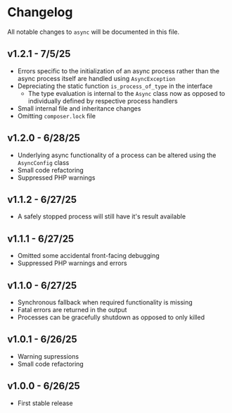 # Changelog

All notable changes to `async` will be documented in this file.

## v1.2.1 - 7/5/25

* Errors specific to the initialization of an async process rather than the async process itself are handled using `AsyncException`
* Depreciating the static function `is_process_of_type` in the interface
    * The type evaluation is internal to the `Async` class now as opposed to individually defined by respective process handlers
* Small internal file and inheritance changes
* Omitting `composer.lock` file

## v1.2.0 - 6/28/25

* Underlying async functionality of a process can be altered using the `AsyncConfig` class
* Small code refactoring
* Suppressed PHP warnings

## v1.1.2 - 6/27/25

* A safely stopped process will still have it's result available

## v1.1.1 - 6/27/25

* Omitted some accidental front-facing debugging
* Suppressed PHP warnings and errors

## v1.1.0 - 6/27/25

* Synchronous fallback when required functionality is missing
* Fatal errors are returned in the output
* Processes can be gracefully shutdown as opposed to only killed

## v1.0.1 - 6/26/25

* Warning supressions
* Small code refactoring

## v1.0.0 - 6/26/25

* First stable release
